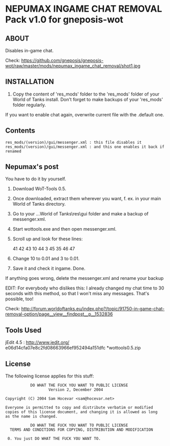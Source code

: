 NEPUMAX INGAME CHAT REMOVAL Pack v1.0 for gneposis-wot
======================================================

ABOUT
-----

Disables in-game chat.

Check: <https://github.com/gneposis/gneposis-wot/raw/master/mods/nepumax_ingame_chat_removal/shot1.jpg>


INSTALLATION
------------
1. Copy the content of 'res_mods' folder to the 'res_mods' folder of your World of Tanks install. Don't forget to make backups of your 'res_mods' folder regularly.

If you want to enable chat again, overwrite current file with the .default one.

Contents
--------
    res_mods/(version)/gui/messenger.xml : this file disables it
    res_mods/(version)/gui/messenger.xml : and this one enables it back if renamed

Nepumax's post
--------------
You have to do it by yourself.

1. Download WoT-Tools 0.5.
2. Once downloaded, extract them wherever you want, f. ex. in your main World of Tanks directory.
3. Go to your ...World of Tanks\res\gui folder and make a backup of messenger.xml.
4. Start wottools.exe and then open messenger.xml.
5. Scroll up and look for these lines:

    41 </lobby>
    42 <battle>
    43       <lifeTime>      10      </lifeTime>
    44       <alphaSpeed>    3       </alphaSpeed>
    45       <inactiveStateAlpha>    35      </inactiveStateAlpha>
    46       <colorScheme>
    47       <player>

6. Change 10 to 0.01 and 3 to 0.01.
7. Save it and check it ingame. Done.

If anything goes wrong, delete the messenger.xml and rename your backup

EDIT: For everybody who dislikes this: I already changed my chat time to 30 seconds with this method, so that I won't miss any messages. That's possible, too! 

Check: <http://forum.worldoftanks.eu/index.php?/topic/91750-in-game-chat-removal-option/page__view__findpost__p__1532836>
    
Tools Used
----------
jEdit 4.5 : <http://www.jedit.org/>
e06d14cfa07e8c2fd08663966ef952494a151dfc *wottools0.5.zip

License
-------
The following license applies for this stuff:

               DO WHAT THE FUCK YOU WANT TO PUBLIC LICENSE
                       Version 2, December 2004
   
    Copyright (C) 2004 Sam Hocevar <sam@hocevar.net>
   
    Everyone is permitted to copy and distribute verbatim or modified
    copies of this license document, and changing it is allowed as long
    as the name is changed.
   
               DO WHAT THE FUCK YOU WANT TO PUBLIC LICENSE
      TERMS AND CONDITIONS FOR COPYING, DISTRIBUTION AND MODIFICATION
   
     0. You just DO WHAT THE FUCK YOU WANT TO. 